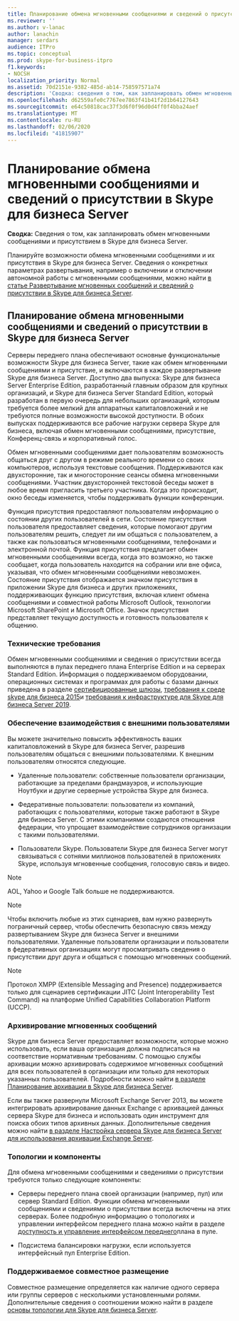 ```yaml
---
title: Планирование обмена мгновенными сообщениями и сведений о присутствии в Skype для бизнеса Server
ms.reviewer: ''
ms.author: v-lanac
author: lanachin
manager: serdars
audience: ITPro
ms.topic: conceptual
ms.prod: skype-for-business-itpro
f1.keywords:
- NOCSH
localization_priority: Normal
ms.assetid: 70d2151e-9382-485d-ab14-758597571a74
description: 'Сводка: сведения о том, как запланировать обмен мгновенными сообщениями и присутствием в Skype для бизнеса Server.'
ms.openlocfilehash: d62559afe0c7767ee7863f41b41f2d1b64127643
ms.sourcegitcommit: e64c50818cac37f3d6f0f96d0d4ff0f4bba24aef
ms.translationtype: MT
ms.contentlocale: ru-RU
ms.lasthandoff: 02/06/2020
ms.locfileid: "41815907"
---
```

# <a name="plan-for-instant-messaging-and-presence-in-skype-for-business-server"></a>Планирование обмена мгновенными сообщениями и сведений о присутствии в Skype для бизнеса Server
 
**Сводка:** Сведения о том, как запланировать обмен мгновенными сообщениями и присутствием в Skype для бизнеса Server.
  
Планируйте возможности обмена мгновенными сообщениями и их присутствия в Skype для бизнеса Server. Сведения о конкретных параметрах развертывания, например о включении и отключении автономной работы с мгновенными сообщениями, можно найти [в статье Развертывание мгновенных сообщений и сведений о присутствии в Skype для бизнеса Server](../deploy/im-and-presence/im-and-presence.md).
  
## <a name="plan-for-instant-messaging-and-presence-in-skype-for-business-server"></a>Планирование обмена мгновенными сообщениями и сведений о присутствии в Skype для бизнеса Server

Серверы переднего плана обеспечивают основные функциональные возможности Skype для бизнеса Server, такие как обмен мгновенными сообщениями и присутствие, и включаются в каждое развертывание Skype для бизнеса Server. Доступно два выпуска: Skype для бизнеса Server Enterprise Edition, разработанный главным образом для крупных организаций, и Skype для бизнеса Server Standard Edition, который разработан в первую очередь для небольших организаций, которым требуется более мелкий для аппаратных капиталовложений и не требуются полные возможности высокой доступности. В обоих выпусках поддерживаются все рабочие нагрузки сервера Skype для бизнеса, включая обмен мгновенными сообщениями, присутствие, Конференц-связь и корпоративный голос.
  
Обмен мгновенными сообщениями дает пользователям возможность общаться друг с другом в режиме реального времени со своих компьютеров, используя текстовые сообщения. Поддерживаются как двухсторонние, так и многосторонние сеансы обмена мгновенными сообщениями. Участник двухсторонней текстовой беседы может в любое время пригласить третьего участника. Когда это происходит, окно беседы изменяется, чтобы поддерживать функции конференции.
  
Функция присутствия предоставляют пользователям информацию о состоянии других пользователей в сети. Состояние присутствия пользователя предоставляет сведения, которые помогают другим пользователям решить, следует ли им общаться с пользователем, а также как пользоваться мгновенными сообщениями, телефонами и электронной почтой. Функция присутствия предлагает обмен мгновенными сообщениями всегда, когда это возможно, но также сообщает, когда пользователь находится на собрании или вне офиса, указывая, что обмен мгновенными сообщениями невозможен. Состояние присутствия отображается значком присутствия в приложении Skype для бизнеса и других приложениях, поддерживающих функцию присутствия, включая клиент обмена сообщениями и совместной работы Microsoft Outlook, технологии Microsoft SharePoint и Microsoft Office. Значок присутствия представляет текущую доступность и готовность пользователя к общению. 
  
### <a name="technical-requirements"></a>Технические требования

Обмен мгновенными сообщениями и сведения о присутствии всегда выполняются в пулах переднего плана Enterprise Edition и на серверах Standard Edition. Информация о поддерживаемом оборудовании, операционных системах и программах для работы с базами данных приведена в разделе [сертифицированные шлюзы](../../SfbPartnerCertification/certification/infra-gateways.md), [требования к среде skype для бизнеса 2015](requirements-for-your-environment/requirements-for-your-environment.md)и [требования к инфраструктуре для Skype для бизнеса Server 2019](../../SfBServer2019/plan/system-requirements.md).
  
### <a name="enabling-communication-with-external-users"></a>Обеспечение взаимодействия с внешними пользователями

Вы можете значительно повысить эффективность ваших капиталовложений в Skype для бизнеса Server, разрешив пользователям общаться с внешними пользователями. К внешним пользователям относятся следующие.
  
- Удаленные пользователи: собственные пользователи организации, работающие за пределами брандмауэров, и использующие Ноутбуки и другие серверные устройства Skype для бизнеса.
    
- Федеративные пользователи: пользователи из компаний, работающих с пользователями, которые также работают в Skype для бизнеса Server. С этими компаниями создаются отношения федерации, что упрощает взаимодействие сотрудников организации с такими пользователями. 
    
- Пользователи Skype. Пользователи Skype для бизнеса Server могут связываться с сотнями миллионов пользователей в приложениях Skype, используя мгновенные сообщения, голосовую связь и видео.
    
> [!NOTE]
> AOL, Yahoo и Google Talk больше не поддерживаются. 
  
> [!NOTE]
> Чтобы включить любые из этих сценариев, вам нужно развернуть пограничный сервер, чтобы обеспечить безопасную связь между развертыванием Skype для бизнеса Server и внешними пользователями. Удаленные пользователи организации и пользователи в федеративных организациях могут просматривать сведения о присутствии друг друга и общаться с помощью мгновенных сообщений. 
  
> [!NOTE]
> Протокол XMPP (Extensible Messaging and Presence) поддерживается только для сценариев сертификации JITC (Joint Interoperability Test Command) на платформе Unified Capabilities Collaboration Platform (UCCP). 
  
### <a name="archiving-im-content"></a>Архивирование мгновенных сообщений

Skype для бизнеса Server предоставляет возможности, которые можно использовать, если ваша организация должна подписаться на соответствие нормативным требованиям. С помощью службы архивации можно архивировать содержимое мгновенных сообщений для всех пользователей в организации или только для некоторых указанных пользователей. Подробности можно найти [в разделе Планирование архивации в Skype для бизнеса Server](archiving/archiving.md). 
  
Если вы также развернули Microsoft Exchange Server 2013, вы можете интегрировать архивирование данных Exchange с архивацией данных сервера Skype для бизнеса и использовать один инструмент для поиска обоих типов архивных данных. Дополнительные сведения можно найти [в разделе Настройка сервера Skype для бизнеса Server для использования архивации Exchange Server](../deploy/integrate-with-exchange-server/use-exchange-archiving.md).
  
### <a name="topologies-and-components"></a>Топологии и компоненты

Для обмена мгновенными сообщениями и сведениями о присутствии требуются только следующие компоненты:
  
- Серверы переднего плана своей организации (например, пул) или сервер Standard Edition. Функции обмена мгновенными сообщениями и сведениями о присутствии всегда включены на этих серверах. Более подробную информацию о топологиях и управлении интерфейсом переднего плана можно найти в разделе [доступность и управление интерфейсом переднего](high-availability-and-disaster-recovery/high-availability.md)плана в пуле.
    
- Подсистема балансировки нагрузки, если используется интерфейсный пул Enterprise Edition.
    
### <a name="supported-collocation"></a>Поддерживаемое совместное размещение

Совместное размещение определяется как наличие одного сервера или группы серверов с несколькими установленными ролями. Дополнительные сведения о соотношении можно найти в разделе [основы топологии для Skype для бизнеса Server](topology-basics/topology-basics.md). 
  

